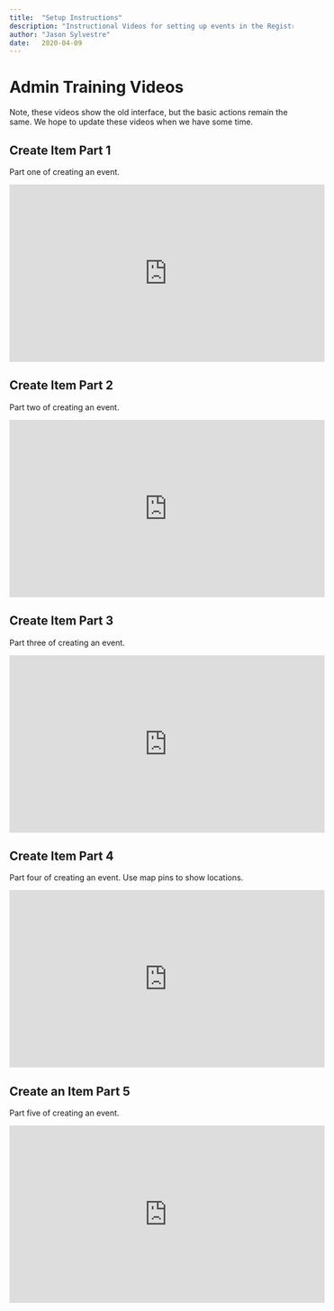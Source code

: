 ```yaml
---
title:  "Setup Instructions"
description: "Instructional Videos for setting up events in the Registration application."
author: "Jason Sylvestre"
date:   2020-04-09
---
```


# Admin Training Videos
Note, these videos show the old interface, but the basic actions remain the same. We hope to update these videos when we have some time.

## Create Item Part 1
Part one of creating an event.
<iframe width="560" height="315" src="https://www.youtube.com/embed/Zi1DyKgev8M" frameborder="0" allow="accelerometer; autoplay; encrypted-media; gyroscope; picture-in-picture" allowfullscreen></iframe>

## Create Item Part 2
Part two of creating an event.
<iframe width="560" height="315" src="https://www.youtube.com/embed/vpu5I3gF7j8" frameborder="0" allow="accelerometer; autoplay; encrypted-media; gyroscope; picture-in-picture" allowfullscreen></iframe>

## Create Item Part 3
Part three of creating an event.
<iframe width="560" height="315" src="https://www.youtube.com/embed/zJZrgCnlBjc" frameborder="0" allow="accelerometer; autoplay; encrypted-media; gyroscope; picture-in-picture" allowfullscreen></iframe>

## Create Item Part 4
Part four of creating an event.
Use map pins to show locations.
<iframe width="560" height="315" src="https://www.youtube.com/embed/xqMXsIoLlqE" frameborder="0" allow="accelerometer; autoplay; encrypted-media; gyroscope; picture-in-picture" allowfullscreen></iframe>

## Create an Item Part 5
Part five of creating an event.
<iframe width="560" height="315" src="https://www.youtube.com/embed/XGVsWMQi6d8" frameborder="0" allow="accelerometer; autoplay; encrypted-media; gyroscope; picture-in-picture" allowfullscreen></iframe>




